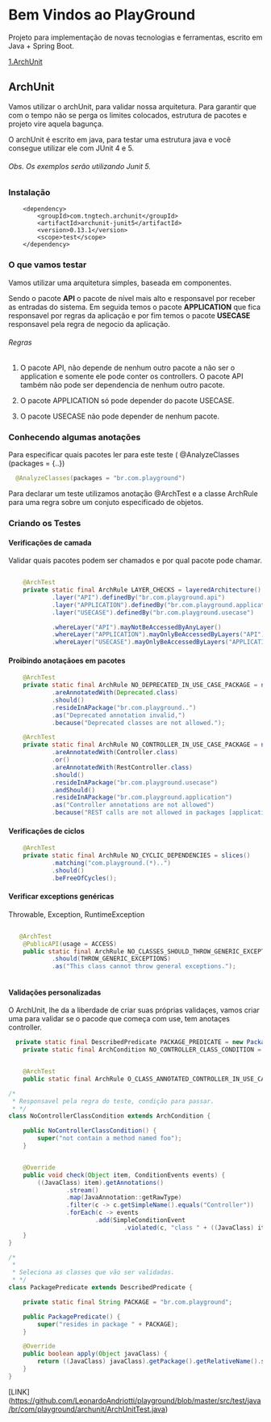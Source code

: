 # Bem Vindos ao PlayGround

Projeto para implementação de novas tecnologias e ferramentas, escrito em Java + Spring Boot.

[1.ArchUnit](#archunit)



## ArchUnit

Vamos utilizar o archUnit, para validar nossa arquitetura. Para garantir que com o tempo não se perga os limites colocados, estrutura de pacotes e projeto vire aquela bagunça.

O archUnit é escrito em java, para testar uma estrutura java e você consegue utilizar ele com JUnit 4 e 5.

###### Obs. Os exemplos serão utilizando Junit 5.

### Instalação

		<dependency>
			<groupId>com.tngtech.archunit</groupId>
			<artifactId>archunit-junit5</artifactId>
			<version>0.13.1</version>
			<scope>test</scope>
		</dependency>


### O que vamos testar

Vamos utilizar uma arquitetura simples, baseada em componentes.

Sendo o pacote **API** o pacote de nível mais alto e responsavel por receber as entradas do sistema. Em seguida temos o pacote **APPLICATION** que fica responsavel por regras da aplicação e por fim temos o pacote **USECASE** responsavel pela regra de negocio da aplicação.

###### Regras

1. O pacote API, não depende de nenhum outro pacote a não ser o application e somente ele pode conter os controllers. O pacote API também não pode ser dependencia de nenhum outro pacote.

1. O pacote APPLICATION só pode depender do pacote USECASE.

1. O pacote USECASE não pode depender de nenhum pacote.


### Conhecendo algumas anotações

Para especificar quais pacotes ler para este teste ( @AnalyzeClasses (packages = {..}) 
``` java
  @AnalyzeClasses(packages = "br.com.playground")
```
 Para declarar um teste utilizamos anotação @ArchTest e a classe ArchRule para uma regra sobre um conjuto especificado de objetos.

### Criando os Testes

#### Verificações de camada

Validar quais pacotes podem ser chamados e por qual pacote pode chamar.

``` java

    @ArchTest
    private static final ArchRule LAYER_CHECKS = layeredArchitecture()
            .layer("API").definedBy("br.com.playground.api")
            .layer("APPLICATION").definedBy("br.com.playground.application")
            .layer("USECASE").definedBy("br.com.playground.usecase")

            .whereLayer("API").mayNotBeAccessedByAnyLayer()
            .whereLayer("APPLICATION").mayOnlyBeAccessedByLayers("API")
            .whereLayer("USECASE").mayOnlyBeAccessedByLayers("APPLICATION");

```

#### Proibindo anotaçãoes em pacotes

``` java
    @ArchTest
    private static final ArchRule NO_DEPRECATED_IN_USE_CASE_PACKAGE = noClasses().that()
            .areAnnotatedWith(Deprecated.class)
            .should()
            .resideInAPackage("br.com.playground..")
            .as("Deprecated annotation invalid,")
            .because("Deprecated classes are not allowed.");

    @ArchTest
    private static final ArchRule NO_CONTROLLER_IN_USE_CASE_PACKAGE = noClasses().that()
            .areAnnotatedWith(Controller.class)
            .or()
            .areAnnotatedWith(RestController.class)
            .should()
            .resideInAPackage("br.com.playground.usecase")
            .andShould()
            .resideInAPackage("br.com.playground.application")
            .as("Controller annotations are not allowed")
            .because("REST calls are not allowed in packages [application, usecase]");
```

#### Verificações de ciclos

``` java
    @ArchTest
    private static final ArchRule NO_CYCLIC_DEPENDENCIES = slices()
            .matching("com.playground.(*)..")
            .should()
            .beFreeOfCycles();
```	   

#### Verificar exceptions genéricas

Throwable, Exception, RuntimeException

``` java

   @ArchTest
    @PublicAPI(usage = ACCESS)
    public static final ArchRule NO_CLASSES_SHOULD_THROW_GENERIC_EXCEPTIONS = noClasses()
            .should(THROW_GENERIC_EXCEPTIONS)
            .as("This class cannot throw general exceptions.");
	    
```

#### Validações personalizadas

O ArchUnit, lhe da a liberdade de criar suas próprias validaçes, vamos criar uma para validar se o pacode que começa com use, tem anotaçes controller.

``` java
  private static final DescribedPredicate PACKAGE_PREDICATE = new PackagePredicate();
    private static final ArchCondition NO_CONTROLLER_CLASS_CONDITION = new NoControllerClassCondition();


    @ArchTest
    public static final ArchRule O_CLASS_ANNOTATED_CONTROLLER_IN_USE_CASE =                classes().that(PACKAGE_PREDICATE).should(NO_CONTROLLER_CLASS_CONDITION);

```

``` java
/*
 * Responsavel pela regra do teste, condição para passar.
 * */
class NoControllerClassCondition extends ArchCondition {

    public NoControllerClassCondition() {
        super("not contain a method named foo");
    }


    @Override
    public void check(Object item, ConditionEvents events) {
        ((JavaClass) item).getAnnotations()
                .stream()
                .map(JavaAnnotation::getRawType)
                .filter(c -> c.getSimpleName().equals("Controller"))
                .forEach(c -> events
                        .add(SimpleConditionEvent
                                .violated(c, "class " + ((JavaClass) item).getSimpleName() + " contains a annotation controller")));
    }
}
```

``` java
/*
 *
 * Seleciona as classes que vão ser validadas.
 * */
class PackagePredicate extends DescribedPredicate {

    private static final String PACKAGE = "br.com.playground";

    public PackagePredicate() {
        super("resides in package " + PACKAGE);
    }

    @Override
    public boolean apply(Object javaClass) {
        return ((JavaClass) javaClass).getPackage().getRelativeName().startsWith("use");
    }
}


```
[LINK]  (https://github.com/LeonardoAndriotti/playground/blob/master/src/test/java/br/com/playground/archunit/ArchUnitTest.java)
